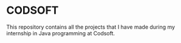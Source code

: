 # CODSOFT
This repository contains all the projects that I have made during my internship in Java programming at Codsoft.
